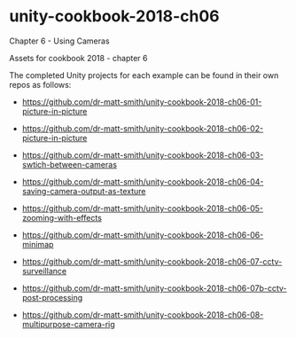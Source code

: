 # unity-cookbook-2018-ch06
Chapter 6 - Using Cameras


Assets for cookbook 2018 - chapter 6

The completed Unity projects for each example can be found in their own repos as follows:

- https://github.com/dr-matt-smith/unity-cookbook-2018-ch06-01-picture-in-picture

- https://github.com/dr-matt-smith/unity-cookbook-2018-ch06-02-picture-in-picture

- https://github.com/dr-matt-smith/unity-cookbook-2018-ch06-03-swtich-between-cameras

- https://github.com/dr-matt-smith/unity-cookbook-2018-ch06-04-saving-camera-output-as-texture

- https://github.com/dr-matt-smith/unity-cookbook-2018-ch06-05-zooming-with-effects

- https://github.com/dr-matt-smith/unity-cookbook-2018-ch06-06-minimap

- https://github.com/dr-matt-smith/unity-cookbook-2018-ch06-07-cctv-surveillance
- https://github.com/dr-matt-smith/unity-cookbook-2018-ch06-07b-cctv-post-processing

- https://github.com/dr-matt-smith/unity-cookbook-2018-ch06-08-multipurpose-camera-rig
